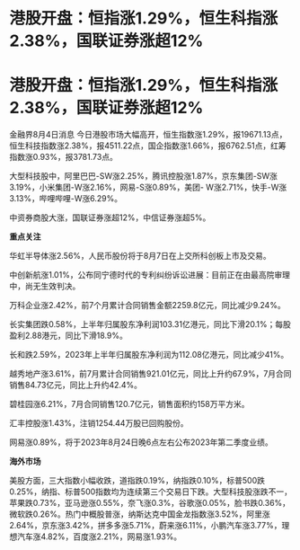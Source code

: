 # 港股开盘：恒指涨1.29%，恒生科指涨2.38%，国联证券涨超12%

# 港股开盘：恒指涨1.29%，恒生科指涨2.38%，国联证券涨超12%

金融界8月4日消息
今日港股市场大幅高开，恒生指数涨1.29%，报19671.13点，恒生科技指数涨2.38%，报4511.22点，国企指数涨1.66%，报6762.51点，红筹指数涨0.93%，报3781.73点。

大型科技股中，阿里巴巴-SW涨2.25%，腾讯控股涨1.87%，京东集团-SW涨3.19%，小米集团-W涨2.16%，网易-S涨0.89%，美团-
W涨2.71%，快手-W涨3.13%，哔哩哔哩-W涨6.29%。

中资券商股大涨，国联证券涨超12%，中信证券涨超5%。

**重点关注**

华虹半导体涨2.56%，人民币股份将于8月7日在上交所科创板上市及交易。

中创新航涨1.01%，公布同宁德时代的专利纠纷诉讼进展：目前正在由最高院审理中，尚无生效判决。

万科企业涨2.42%，前7个月累计合同销售金额2259.8亿元，同比减少9.24%。

长实集团跌0.58%，上半年归属股东净利润103.31亿港元，同比下滑20.1%；每股盈利2.88港元，同比下滑18.9%。

长和跌2.59%，2023年上半年归属股东净利润为112.08亿港元，同比减少41%。

越秀地产涨3.61%，前7月累计合同销售921.01亿元，同比上升约67.9%，7月合同销售84.73亿元，同比上升约42.4%。

碧桂园涨6.21%，7月合同销售120.7亿元，销售面积约158万平方米。

汇丰控股涨1.43%，注销1254.44万股已回购股份。

网易涨0.89%，将于2023年8月24日晚6点左右公布2023年第二季度业绩。

**海外市场**

美股方面，三大指数小幅收跌，道指跌0.19%，纳指跌0.10%，标普500跌0.25%，纳指、标普500指数均为连续第三个交易日下跌。大型科技股涨跌不一，苹果跌0.73%，亚马逊涨0.55%，奈飞涨0.3%，谷歌涨0.05%，脸书跌0.36%，微软跌0.26%。热门中概股普涨，纳斯达克中国金龙指数涨3.52%，阿里涨2.64%，京东涨3.42%，拼多多涨5.71%，蔚来涨6.11%，小鹏汽车涨3.77%，理想汽车涨4.82%，百度涨2.21%，网易涨1.93%。

